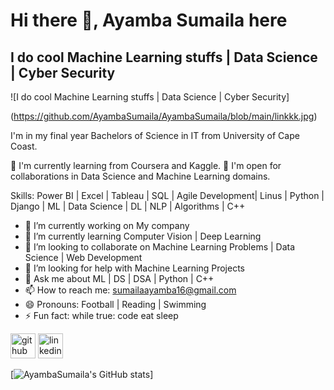 # Hi there 👋, Ayamba Sumaila here
## I do cool Machine Learning stuffs | Data Science | Cyber Security

![I do cool Machine Learning stuffs | Data Science | Cyber Security]


(https://github.com/AyambaSumaila/AyambaSumaila/blob/main/linkkk.jpg)

 I'm in my final year Bachelors of Science in IT from University of Cape Coast.

🌱  I'm currently learning from Coursera and Kaggle.
👯 I'm open for collaborations in Data Science and Machine Learning domains.

Skills: Power BI | Excel | Tableau | SQL | Agile Development| Linus | Python | Django | ML | Data Science | DL | NLP | Algorithms | C++

- 🔭 I’m currently working on My company 
- 🌱 I’m currently learning Computer Vision | Deep Learning 
- 👯 I’m looking to collaborate on Machine Learning Problems | Data Science | Web Development  
- 🤔 I’m looking for help with Machine Learning Projects 
- 💬 Ask me about ML | DS | DSA | Python | C++  
- 📫 How to reach me: sumailaayamba16@gmail.com 
- 😄 Pronouns: Football | Reading | Swimming 
- ⚡ Fun fact: while true: code eat sleep 


[<img src='https://cdn.jsdelivr.net/npm/simple-icons@3.0.1/icons/github.svg' alt='github' height='40'>](https://github.com/AyambaSumaila)  [<img src='https://cdn.jsdelivr.net/npm/simple-icons@3.0.1/icons/linkedin.svg' alt='linkedin' height='40'>](https://www.linkedin.com/in/sumaila-ayamba/)  


[![AyambaSumaila's GitHub stats](https://github-readme-stats.vercel.app/api?username=AyambaSumaila)]
